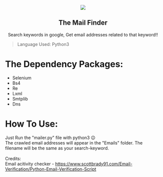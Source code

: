 <p align="center">
  <img src="https://github.com/AkibSadmanee/mailer/blob/master/Fig/logo.png">
  <br>
  <h2 align="center">The Mail Finder</h2>
</p>

<p align="center">
  Search keywords in google, Get email addresses related to that keyword!! 
</p>

> Language Used: Python3 <br>

# The Dependency Packages:
* Selenium
* Bs4
* Re
* Lxml
* Smtplib
* Dns

# How To Use:
Just Run the "mailer.py" file with python3 :wink:
<br>
The crawled email addresses will appear in the "Emails" folder. The filename will be the same as your search-keyword.
<br>
<br>
Credits:<br>
Email acitivity checker - https://www.scottbrady91.com/Email-Verification/Python-Email-Verification-Script


